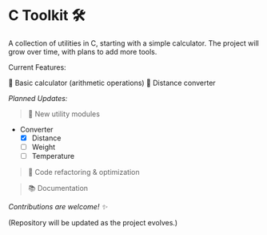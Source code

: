 # C Toolkit 🛠️

A collection of utilities in C, starting with a simple calculator. The project will grow over time, with plans to add more tools.

Current Features:

🧮 Basic calculator (arithmetic operations)
🧮 Distance converter

*Planned Updates:*

> 📌 New utility modules
  - Converter
    - [x] Distance
    - [ ] Weight
    - [ ] Temperature   

> 🔄 Code refactoring & optimization

> 📚 Documentation

*Contributions are welcome! ✨*

(Repository will be updated as the project evolves.)

